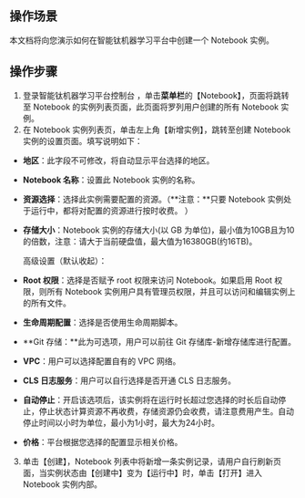 ## 操作场景
本文档将向您演示如何在智能钛机器学习平台中创建一个 Notebook 实例。

## 操作步骤
1. 登录智能钛机器学习平台控制台 ，单击**菜单栏**的【Notebook】，页面将跳转至 Notebook 的实例列表页面，此页面将罗列用户创建的所有 Notebook 实例。
2. 在 Notebook 实例列表页，单击左上角【新增实例】，跳转至创建 Notebook 实例的设置页面。填写说明如下：

  - **地区**：此字段不可修改，将自动显示平台选择的地区。

  - **Notebook 名称**：设置此 Notebook 实例的名称。

  - **资源选择**：选择此实例需要配置的资源。（**注意：**只要 Notebook 实例处于运行中，都将对配置的资源进行按时收费。 ）

  - **存储大小**：Notebook 实例的存储大小(以 GB 为单位)，最小值为10GB且为10的倍数，注意：请大于当前硬盘值，最大值为16380GB(约16TB)。

    高级设置（默认收起）：

  - **Root 权限**：选择是否赋予 root 权限来访问 Notebook。如果启用 Root 权限，则所有 Notebook 实例用户具有管理员权限，并且可以访问和编辑实例上的所有文件。

  - **生命周期配置**：选择是否使用生命周期脚本。

  - **Git 存储：**此为可选项，用户可以前往 Git 存储库-新增存储库进行配置。

  - **VPC**：用户可以选择配置自有的 VPC 网络。

  - **CLS 日志服务**：用户可以自行选择是否开通 CLS 日志服务。

  - **自动停止**：开启该选项后，该实例将在运行时长超过您选择的时长后自动停止，停止状态计算资源不再收费，存储资源仍会收费，请注意费用产生。自动停止时间以小时为单位，最小为1小时，最大为24小时。

  - **价格**：平台根据您选择的配置显示相关价格。

3. 单击【创建】，Notebook 列表中将新增一条实例记录，请用户自行刷新页面，当实例状态由【创建中】变为【运行中】时，单击【打开】进入 Notebook 实例内部。

   
